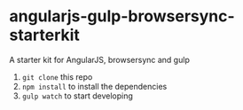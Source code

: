 # angularjs-gulp-browsersync-starterkit

A starter kit for AngularJS, browsersync and gulp

1. `git clone` this repo 
1. `npm install` to install the dependencies
1. `gulp watch` to start developing
